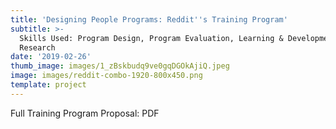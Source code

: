 ```yaml
---
title: 'Designing People Programs: Reddit''s Training Program'
subtitle: >-
  Skills Used: Program Design, Program Evaluation, Learning & Development,
  Research
date: '2019-02-26'
thumb_image: images/1_zBskbudq9ve0gqDGOkAjiQ.jpeg
image: images/reddit-combo-1920-800x450.png
template: project
---
```

Full Training Program Proposal: PDF
